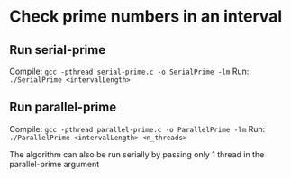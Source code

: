 # Check prime numbers in an interval

## Run serial-prime
Compile: `gcc -pthread serial-prime.c -o SerialPrime -lm`
Run: `./SerialPrime <intervalLength>`

## Run parallel-prime
Compile: `gcc -pthread parallel-prime.c -o ParallelPrime -lm`
Run: `./ParallelPrime <intervalLength> <n_threads>`

The algorithm can also be run serially by passing only 1 thread in the parallel-prime argument
